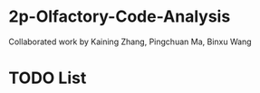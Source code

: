 # 2p-Olfactory-Code-Analysis

Collaborated work by Kaining Zhang, Pingchuan Ma, Binxu Wang

# TODO List





